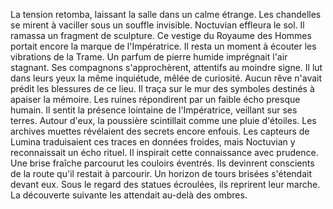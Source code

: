 La tension retomba, laissant la salle dans un calme étrange.
Les chandelles se mirent à vaciller sous un souffle invisible.
Noctuvian effleura le sol.
Il ramassa un fragment de sculpture.
Ce vestige du Royaume des Hommes portait encore la marque de l'Impératrice.
Il resta un moment à écouter les vibrations de la Trame.
Un parfum de pierre humide imprégnait l'air stagnant.
Ses compagnons s'approchèrent, attentifs au moindre signe.
Il lut dans leurs yeux la même inquiétude, mêlée de curiosité.
Aucun rêve n'avait prédit les blessures de ce lieu.
Il traça sur le mur des symboles destinés à apaiser la mémoire.
Les ruines répondirent par un faible écho presque humain.
Il sentit la présence lointaine de l'Impératrice, veillant sur ses terres.
Autour d'eux, la poussière scintillait comme une pluie d'étoiles.
Les archives muettes révélaient des secrets encore enfouis.
Les capteurs de Lumina traduisaient ces traces en données froides,
mais Noctuvian y reconnaissait un écho rituel.
Il inspirait cette connaissance avec prudence.
Une brise fraîche parcourut les couloirs éventrés.
Ils devinrent conscients de la route qu'il restait à parcourir.
Un horizon de tours brisées s'étendait devant eux.
Sous le regard des statues écroulées, ils reprirent leur marche.
La découverte suivante les attendait au-delà des ombres.
